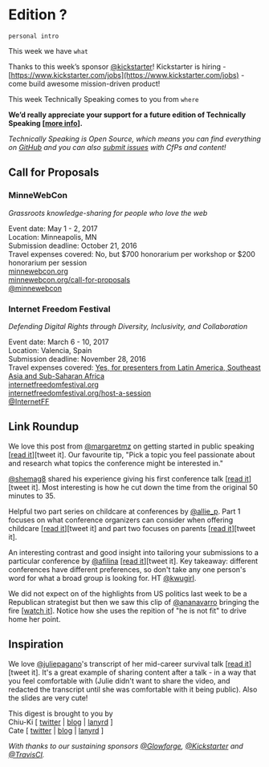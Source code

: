 # Edition ?

`personal intro`

This week we have `what`

Thanks to this week’s sponsor [@kickstarter](https://twitter.com/kickstarter)! Kickstarter is hiring - [https://www.kickstarter.com/jobs](https://www.kickstarter.com/jobs)  - come build awesome mission-driven product!

This week Technically Speaking comes to you from `where`

**We’d really appreciate your support for a future edition of Technically Speaking [[more info](http://www.techspeak.email/sponsorship/)].**  

*Technically Speaking is Open Source, which means you can find everything on [GitHub](https://github.com/catehstn/technically-speaking/) and you can also [submit issues](https://github.com/catehstn/technically-speaking/issues/new) with CfPs and content!*  

## Call for Proposals

### MinneWebCon
*Grassroots knowledge-sharing for people who love the web* 
 
Event date: May 1 - 2, 2017  
Location: Minneapolis, MN  
Submission deadline: October 21, 2016  
Travel expenses covered: No, but $700 honorarium per workshop or $200 honorarium per session  
[minnewebcon.org](http://minnewebcon.org/)  
[minnewebcon.org/call-for-proposals](http://minnewebcon.org/call-for-proposals)  
[@minnewebcon](https://twitter.com/minnewebcon)

### Internet Freedom Festival
*Defending Digital Rights through Diversity, Inclusivity, and Collaboration*
 
Event date: March 6 - 10, 2017  
Location: Valencia, Spain  
Submission deadline: November 28, 2016   
Travel expenses covered: [Yes, for presenters from Latin America, Southeast Asia and Sub-Saharan Africa](https://internetfreedomfestival.org/internet-freedom-festival-diversity-inclusion-fund/)  
[internetfreedomfestival.org](https://internetfreedomfestival.org/)  
[internetfreedomfestival.org/host-a-session](https://internetfreedomfestival.org/host-a-session/)  
[@InternetFF](https://twitter.com/InternetFF)  


## Link Roundup

We love this post from [@margaretmz](http://twitter.com/margaretmz) on getting started in public speaking [[read it](https://medium.com/@margaretmz/get-started-with-conference-speaking-940d8a9cb8ff#.kva0sekju)][tweet it]. Our favourite tip, "Pick a topic you feel passionate about and research what topics the conference might be interested in."

[@shemag8](http://twitter.com/shemag8) shared his experience giving his first conference talk [[read it](https://medium.com/@shemag8/how-i-survived-my-first-big-conference-talk-532d337d439a#.p340xglb4)][tweet it]. Most interesting is how he cut down the time from the original 50 minutes to 35.

Helpful two part series on childcare at conferences by [@allie_p](https://twitter.com/allie_p). Part 1 focuses on what conference organizers can consider when offering childcare [[read it](https://medium.com/leaky-abstractions/conference-childcare-part-1-helpful-thoughts-for-conference-organizers-203d2b34df5b)][tweet it] and part two focuses on parents [[read it](
https://medium.com/leaky-abstractions/conference-childcare-part-2-parent-preparation-d39c0c041eec)][tweet it].

An interesting contrast and good insight into tailoring your submissions to a particular conference by [@afilina](https://twitter.com/afilina) [[read it](http://afilina.com/re-how-many-is-too-many/)][tweet it]. Key takeaway: different conferences have different preferences, so don't take any one person's word for what a broad group is looking for. HT [@kwugirl](http://twitter.com/kwugirl).

We did not expect on of the highlights from US politics last week to be a Republican strategist but then we saw this clip of [@ananavarro](http://twitter.com/ananavarro) bringing the fire [[watch it](https://twitter.com/juliamacfarlane/status/784688870726176768)]. Notice how she uses the repition of "he is not fit" to drive home her point.


## Inspiration

We love [@juliepagano](http://twitter.com/juliepagano)'s transcript of her mid-career survival talk [[read it](http://juliepagano.com/blog/2016/10/06/mid-career-survival-talk-transcript/)][tweet it]. It's a great example of sharing content after a talk - in a way that you feel comfortable with (Julie didn't want to share the video, and redacted the transcript until she was comfortable with it being public). Also the slides are very cute!  


This digest is brought to you by  
Chiu-Ki [ [twitter](https://twitter.com/chiuki) | [blog](http://blog.sqisland.com/) | [lanyrd](http://lanyrd.com/profile/chiuki/) ]  
Cate [ [twitter](https://twitter.com/catehstn) | [blog](http://www.catehuston.com/blog/) | [lanyrd](http://lanyrd.com/profile/catehstn/) ]

*With thanks to our sustaining sponsors [@Glowforge](http://twitter.com/glowforge), [@Kickstarter](http://twitter.com/kickstarter) and [@TravisCI](http://twitter.com/travisci).*
